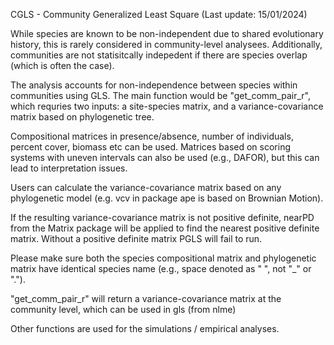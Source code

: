 CGLS - Community Generalized Least Square (Last update: 15/01/2024)

While species are known to be non-independent due to shared evolutionary history, this is rarely considered in community-level analysees. Additionally, communities are not statisitcally indepedent if there are species overlap (which is often the case).

The analysis accounts for non-independence between species within communities using GLS. The main function would be "get_comm_pair_r", which requries two inputs: a site-species matrix, and a variance-covariance matrix based on phylogenetic tree. 

Compositional matrices in presence/absence, number of individuals, percent cover, biomass etc can be used. Matrices based on scoring systems with uneven intervals can also be used (e.g., DAFOR), but this can lead to interpretation issues.

Users can calculate the variance-covariance matrix based on any phylogenetic model (e.g. vcv in package ape is based on Brownian Motion). 

If the resulting variance-covariance matrix is not positive definite, nearPD from the Matrix package will be applied to find the nearest positive definite matrix. Without a positive definite matrix PGLS will fail to run.

Please make sure both the species compositional matrix and phylogenetic matrix have identical species name (e.g., space denoted as " ", not "_" or ".").

"get_comm_pair_r" will return a variance-covariance matrix at the community level, which can be used in gls (from nlme)

Other functions are used for the simulations / empirical analyses.
